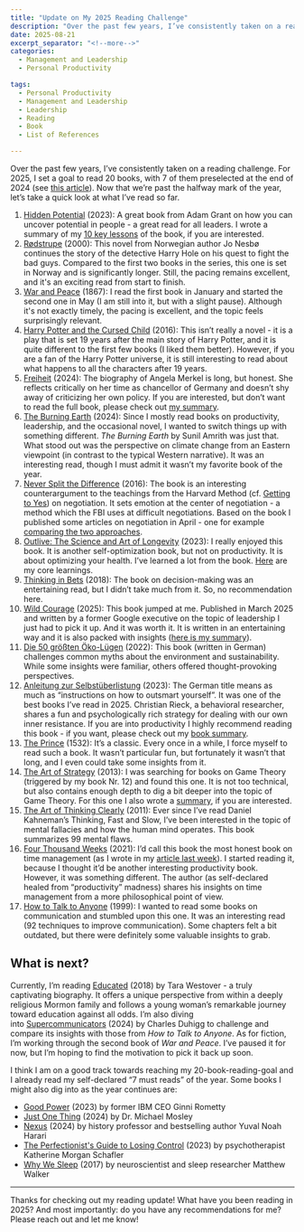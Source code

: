 ```yaml
---
title: "Update on My 2025 Reading Challenge"
description: "Over the past few years, I’ve consistently taken on a reading challenge. For 2025, I set a goal to read 20 books, with 7 of them preselected at the end of 2024. Now that we’re past the halfway mark of the year, let’s take a quick look at what I’ve read so far."
date: 2025-08-21
excerpt_separator: "<!--more-->"
categories:
  - Management and Leadership
  - Personal Productivity

tags:
  - Personal Productivity
  - Management and Leadership
  - Leadership
  - Reading
  - Book
  - List of References

---
```


Over the past few years, I’ve consistently taken on a reading challenge. For 2025, I set a goal to read 20 books, with 7 of them preselected at the end of 2024 (see [this article](https://matthiaskarner.com/2024/12/My-top-7-books-for-2025/)). Now that we’re past the halfway mark of the year, let’s take a quick look at what I’ve read so far.

1. [Hidden Potential](https://www.google.com/search?q=Hidden+Potential) (2023): A great book from Adam Grant on how you can uncover potential in people - a great read for all leaders. I wrote a summary of my [10 key lessons](https://matthiaskarner.com/2025/01/Unlocking-Your-Hidden-Potential-10-Key-Lessons) of the book, if you are interested.
2. [Rødstrupe](https://www.google.com/search?q=r%C3%B8dstrupe+jo+nesb%C3%B8) (2000): This novel from Norwegian author Jo Nesbø continues the story of the detective Harry Hole on his quest to fight the bad guys. Compared to the first two books in the series, this one is set in Norway and is significantly longer. Still, the pacing remains excellent, and it's an exciting read from start to finish.
3. [War and Peace](https://www.google.com/search?q=War+and+Peace) (1867): I read the first book in January and started the second one in May (I am still into it, but with a slight pause). Although it's not exactly timely, the pacing is excellent, and the topic feels surprisingly relevant.
4. [Harry Potter and the Cursed Child](https://www.google.com/search?q=Harry+Potter+and+the+Cursed+Child) (2016): This isn’t really a novel - it is a play that is set 19 years after the main story of Harry Potter, and it is quite different to the first few books (I liked them better). However, if you are a fan of the Harry Potter universe, it is still interesting to read about what happens to all the characters after 19 years.
5. [Freiheit](https://www.google.com/search?q=Freiheit+Angela+Merkel) (2024): The biography of Angela Merkel is long, but honest. She reflects critically on her time as chancellor of Germany and doesn’t shy away of criticizing her own policy. If you are interested, but don’t want to read the full book, please check out [my summary](https://matthiaskarner.com/2025/05/Exploring-Freiheit-by-Angela-Merkel).
6. [The Burning Earth](https://www.google.com/search?q=The+Burning+Earth) (2024):  Since I mostly read books on productivity, leadership, and the occasional novel, I wanted to switch things up with something different. *The Burning Earth* by Sunil Amrith was just that. What stood out was the perspective on climate change from an Eastern viewpoint (in contrast to the typical Western narrative). It was an interesting read, though I must admit it wasn’t my favorite book of the year.
7. [Never Split the Difference](https://www.google.com/search?q=Never+Split+the+Difference) (2016): The book is an interesting counterargument to the teachings from the Harvard Method (cf. [Getting to Yes](https://www.google.com/search?q=Getting+to+Yes)) on negotiation. It sets emotion at the center of negotiation - a method which the FBI uses at difficult negotiations. Based on the book I published some articles on negotiation in April - one for example [comparing the two approaches](https://matthiaskarner.com/2025/04/Harvard-vs-FBI-Two-Negotiation-Methods).
8. [Outlive: The Science and Art of Longevity](https://www.google.com/search?q=Outlive%3A+The+Science+and+Art+of+Longevity) (2023): I really enjoyed this book. It is another self-optimization book, but not on productivity. It is about optimizing your health. I’ve learned a lot from the book. [Here](https://matthiaskarner.com/2025/06/Outlive-How-to-Live-Longer-and-Better) are my core learnings.
9. [Thinking in Bets](https://www.google.com/search?q=Thinking+in+Bets) (2018): The book on decision-making was an entertaining read, but I didn’t take much from it. So, no recommendation here.
10. [Wild Courage](https://www.google.com/search?q=wild+courage) (2025): This book jumped at me. Published in March 2025 and written by a former Google executive on the topic of leadership I just had to pick it up. And it was worth it. It is written in an entertaining way and it is also packed with insights ([here is my summary](https://matthiaskarner.com/2025/06/Outlive-How-to-Live-Longer-and-Better)).
11. [Die 50 größten Öko-Lügen](https://www.google.com/search?q=die+50+gr%C3%B6%C3%9Ften+%C3%B6ko+l%C3%BCgen) (2022): This book (written in German) challenges common myths about the environment and sustainability. While some insights were familiar, others offered thought-provoking perspectives.
12. [Anleitung zur Selbstüberlistung](https://www.google.com/search?q=Anleitung+zur+Selbst%C3%BCberlistung) (2023): The German title means as much as “instructions on how to outsmart yourself”. It was one of the best books I’ve read in 2025. Christian Rieck, a behavioral researcher, shares a fun and psychologically rich strategy for dealing with our own inner resistance. If you are into productivity I highly recommend reading this book - if you want, please check out my [book summary](https://matthiaskarner.com/2025/07/How-to-Outsmart-Yourself-and-Finally-Get-Stuff-Done).
13. [The Prince](https://www.google.com/search?q=The+Prince) (1532): It’s a classic. Every once in a while, I force myself to read such a book. It wasn’t particular fun, but fortunately it wasn’t that long, and I even could take some insights from it.
14. [The Art of Strategy](https://www.google.com/search?q=the+art+of+strategy) (2013): I was searching for books on Game Theory (triggered by my book Nr. 12) and found this one. It is not too technical, but also contains enough depth to dig a bit deeper into the topic of Game Theory. For this one I also wrote a [summary](https://matthiaskarner.com/2025/07/Yet-another-game-theory-article), if you are interested.
15. [The Art of Thinking Clearly](https://www.google.com/search?q=the+art+of+thinking+clearly) (2011): Ever since I’ve read Daniel Kahneman’s Thinking, Fast and Slow, I’ve been interested in the topic of mental fallacies and how the human mind operates. This book summarizes 99 mental flaws.
16. [Four Thousand Weeks](https://www.google.com/search?q=Four+Thousand+Weeks) (2021): I’d call this book the most honest book on time management (as I wrote in my [article last week](https://matthiaskarner.com/2025/08/The-Most-Honest-Book-on-Time-Management)). I started reading it, because I thought it’d be another interesting productivity book. However, it was something different. The author (as self-declared healed from “productivity” madness) shares his insights on time management from a more philosophical point of view.
17. [How to Talk to Anyone](https://www.google.com/search?q=How+to+Talk+to+Anyone) (1999): I wanted to read some books on communication and stumbled upon this one. It was an interesting read (92 techniques to improve communication). Some chapters felt a bit outdated, but there were definitely some valuable insights to grab.

## What is next?

Currently, I’m reading [Educated](https://www.google.com/search?q=Educated) (2018) by Tara Westover - a truly captivating biography. It offers a unique perspective from within a deeply religious Mormon family and follows a young woman’s remarkable journey toward education against all odds. I’m also diving into [Supercommunicators](https://www.google.com/search?q=Supercommunicators) (2024) by Charles Duhigg to challenge and compare its insights with those from *How to Talk to Anyone*. As for fiction, I’m working through the second book of *War and Peace*. I’ve paused it for now, but I’m hoping to find the motivation to pick it back up soon.

I think I am on a good track towards reaching my 20-book-reading-goal and I already read my self-declared “7 must reads” of the year. Some books I might also dig into as the year continues are:

- [Good Power](https://www.google.com/search?q=Good+Power) (2023) by former IBM CEO Ginni Rometty
- [Just One Thing](https://www.google.com/search?q=Just+One+Thing) (2024) by Dr. Michael Mosley
- [Nexus](https://www.google.com/search?q=nexus+yuval+noah+harari) (2024) by history professor and bestselling author Yuval Noah Harari
- [The Perfectionist's Guide to Losing Control](https://www.google.com/search?q=The+Perfectionist%27s+Guide+to+Losing+Control) (2023) by psychotherapist Katherine Morgan Schafler
- [Why We Sleep](https://www.google.com/search?q=Why+We+Sleep) (2017) by neuroscientist and sleep researcher Matthew Walker

---

Thanks for checking out my reading update! What have you been reading in 2025? And most importantly: do you have any recommendations for me? Please reach out and let me know!
